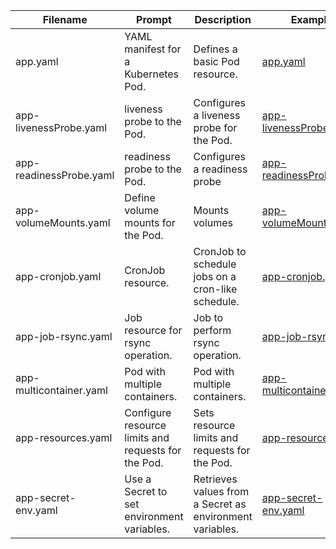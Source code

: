 | Filename                | Prompt                                              | Description                                                 | Example                 |
|-------------------------|-----------------------------------------------------|-------------------------------------------------------------|-------------------------|
| app.yaml                | YAML manifest for a Kubernetes Pod.        | Defines a basic Pod resource.                               | [app.yaml](https://github.com/dereban25/generate_manifest_k8s/blob/main/yaml/app.yaml)                |
| app-livenessProbe.yaml  | liveness probe to the Pod.                    | Configures a liveness probe for the Pod.                    | [app-livenessProbe.yaml](https://github.com/dereban25/generate_manifest_k8s/blob/main/yaml/app-livenessProbe.yaml)  |
| app-readinessProbe.yaml | readiness probe to the Pod.                   | Configures a readiness probe| [app-readinessProbe.yaml](https://github.com/dereban25/generate_manifest_k8s/blob/main/yaml/app-readinessProbe.yaml) |
| app-volumeMounts.yaml   | Define volume mounts for the Pod.                   | Mounts volumes              | [app-volumeMounts.yaml](https://github.com/dereban25/generate_manifest_k8s/blob/main/yaml/app-volumeMounts.yaml)   |
| app-cronjob.yaml        | CronJob resource.                          | CronJob to schedule jobs on a cron-like schedule. | [app-cronjob.yaml](https://github.com/dereban25/generate_manifest_k8s/blob/main/yaml/app-cronjob.yaml)        |
| app-job-rsync.yaml      | Job resource for rsync operation.          | Job to perform rsync operation.                   | [app-job-rsync.yaml ](https://github.com/dereban25/generate_manifest_k8s/blob/main/yaml/app-job-rsync.yaml)     |
| app-multicontainer.yaml | Pod with multiple containers.              | Pod with multiple containers.                     | [app-multicontainer.yaml](https://github.com/dereban25/generate_manifest_k8s/blob/main/yaml/app-multicontainer.yaml) |
| app-resources.yaml      | Configure resource limits and requests for the Pod. | Sets resource limits and requests for the Pod.              | [app-resources.yaml](https://github.com/dereban25/generate_manifest_k8s/blob/main/yaml/app-resources.yaml)      |
| app-secret-env.yaml     | Use a Secret to set environment variables.          | Retrieves values from a Secret as environment variables.    | [app-secret-env.yaml ](https://github.com/dereban25/generate_manifest_k8s/blob/main/yaml/app-secret-env.yaml)    |
